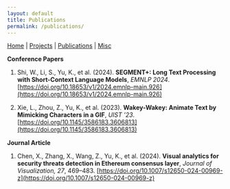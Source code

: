 ```yaml
---
layout: default
title: Publications
permalink: /publications/
---
```


[Home](/) | [Projects](/projects/) | [Publications](/publications/) | [Misc](/misc/) 

**Conference Papers**  

1. Shi, W., Li, S., Yu, K., et al. (2024). **SEGMENT+: Long Text Processing with Short-Context Language Models**, _EMNLP 2024_. [https://doi.org/10.18653/v1/2024.emnlp-main.926](https://doi.org/10.18653/v1/2024.emnlp-main.926)  

2. Xie, L., Zhou, Z., Yu, K., et al. (2023). **Wakey-Wakey: Animate Text by Mimicking Characters in a GIF**, _UIST ’23_. [https://doi.org/10.1145/3586183.3606813](https://doi.org/10.1145/3586183.3606813)  

**Journal Article**  

1. Chen, X., Zhang, X., Wang, Z., Yu, K., et al. (2024). **Visual analytics for security threats detection in Ethereum consensus layer**, _Journal of Visualization, 27_, 469–483. [https://doi.org/10.1007/s12650-024-00969-z](https://doi.org/10.1007/s12650-024-00969-z)